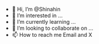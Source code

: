 - 👋 Hi, I’m @Shinahin
- 👀 I’m interested in ...
- 🌱 I’m currently learning ...
- 💞️ I’m looking to collaborate on ...
- 📫 How to reach me Email and X

<!---
Shinahin/Shinahin is a ✨ special ✨ repository because its `README.md` (this file) appears on your GitHub profile.
You can click the Preview link to take a look at your changes.
--->
